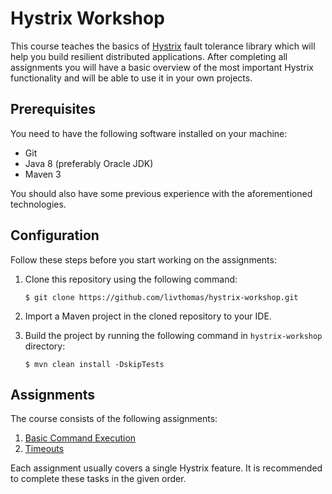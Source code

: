 # Hystrix Workshop

This course teaches the basics of [Hystrix](https://github.com/Netflix/Hystrix) fault tolerance library which will help you build resilient distributed applications.
After completing all assignments you will have a basic overview of the most important Hystrix functionality and will be able to use it in your own projects.

## Prerequisites

You need to have the following software installed on your machine:

* Git
* Java 8 (preferably Oracle JDK)
* Maven 3

You should also have some previous experience with the aforementioned technologies.

## Configuration

Follow these steps before you start working on the assignments:

1. Clone this repository using the following command:
    ```
    $ git clone https://github.com/livthomas/hystrix-workshop.git
    ```

2. Import a Maven project in the cloned repository to your IDE.
3. Build the project by running the following command in `hystrix-workshop` directory:
    ```
    $ mvn clean install -DskipTests
    ```

## Assignments

The course consists of the following assignments:

1. [Basic Command Execution](https://github.com/livthomas/hystrix-workshop/tree/master/01-command)
2. [Timeouts](https://github.com/livthomas/hystrix-workshop/tree/master/02-timeout)

Each assignment usually covers a single Hystrix feature.
It is recommended to complete these tasks in the given order.
